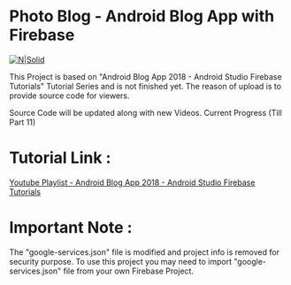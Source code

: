 # Photo Blog - Android Blog App with Firebase

[![N|Solid](https://i.imgur.com/Uy3OwII.png)](https://nodesource.com/products/nsolid)

This Project is based on "Android Blog App 2018 - Android Studio Firebase Tutorials" Tutorial Series and is not finished yet. The reason of upload is to provide source code for viewers.

Source Code will be updated along with new Videos. Current Progress (Till Part 11)

# Tutorial Link : 

[Youtube Playlist - Android Blog App 2018 - Android Studio Firebase Tutorials ](https://www.youtube.com/playlist?list=PLGCjwl1RrtcR4ptHvrc_PQIxDBB5MGiJA)

# Important Note : 
The "google-services.json" file is modified and project info is removed for security purpose. To use this project you may need to import "google-services.json" file from your own Firebase Project.
